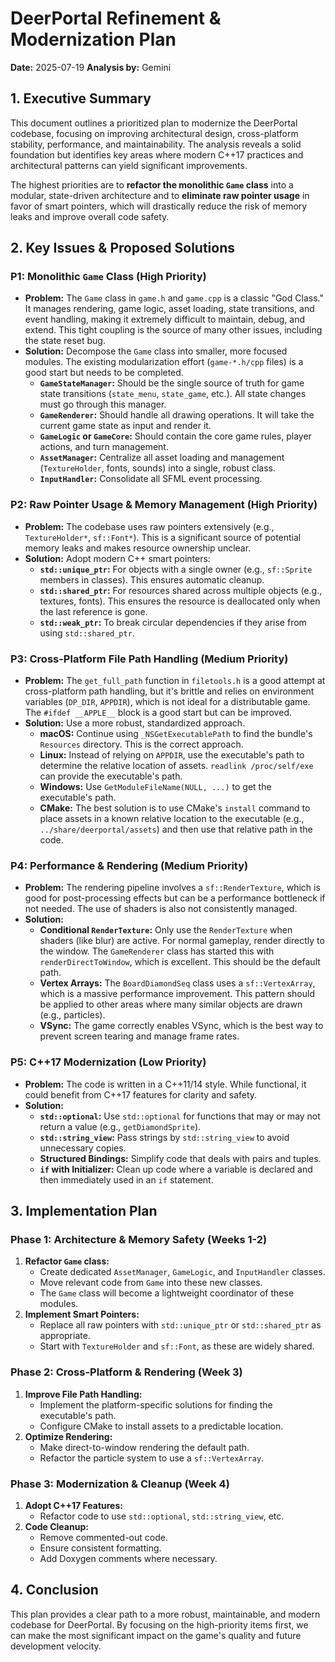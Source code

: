 # DeerPortal Refinement & Modernization Plan

**Date:** 2025-07-19
**Analysis by:** Gemini

## 1. Executive Summary

This document outlines a prioritized plan to modernize the DeerPortal codebase, focusing on improving architectural design, cross-platform stability, performance, and maintainability. The analysis reveals a solid foundation but identifies key areas where modern C++17 practices and architectural patterns can yield significant improvements.

The highest priorities are to **refactor the monolithic `Game` class** into a modular, state-driven architecture and to **eliminate raw pointer usage** in favor of smart pointers, which will drastically reduce the risk of memory leaks and improve overall code safety.

## 2. Key Issues & Proposed Solutions

### P1: Monolithic `Game` Class (High Priority)

*   **Problem:** The `Game` class in `game.h` and `game.cpp` is a classic "God Class." It manages rendering, game logic, asset loading, state transitions, and event handling, making it extremely difficult to maintain, debug, and extend. This tight coupling is the source of many other issues, including the state reset bug.
*   **Solution:** Decompose the `Game` class into smaller, more focused modules. The existing modularization effort (`game-*.h/cpp` files) is a good start but needs to be completed.
    *   **`GameStateManager`:** Should be the single source of truth for game state transitions (`state_menu`, `state_game`, etc.). All state changes must go through this manager.
    *   **`GameRenderer`:** Should handle all drawing operations. It will take the current game state as input and render it.
    *   **`GameLogic` or `GameCore`:** Should contain the core game rules, player actions, and turn management.
    *   **`AssetManager`:** Centralize all asset loading and management (`TextureHolder`, fonts, sounds) into a single, robust class.
    *   **`InputHandler`:** Consolidate all SFML event processing.

### P2: Raw Pointer Usage & Memory Management (High Priority)

*   **Problem:** The codebase uses raw pointers extensively (e.g., `TextureHolder*`, `sf::Font*`). This is a significant source of potential memory leaks and makes resource ownership unclear.
*   **Solution:** Adopt modern C++ smart pointers:
    *   **`std::unique_ptr`:** For objects with a single owner (e.g., `sf::Sprite` members in classes). This ensures automatic cleanup.
    *   **`std::shared_ptr`:** For resources shared across multiple objects (e.g., textures, fonts). This ensures the resource is deallocated only when the last reference is gone.
    *   **`std::weak_ptr`:** To break circular dependencies if they arise from using `std::shared_ptr`.

### P3: Cross-Platform File Path Handling (Medium Priority)

*   **Problem:** The `get_full_path` function in `filetools.h` is a good attempt at cross-platform path handling, but it's brittle and relies on environment variables (`DP_DIR`, `APPDIR`), which is not ideal for a distributable game. The `#ifdef __APPLE__` block is a good start but can be improved.
*   **Solution:** Use a more robust, standardized approach.
    *   **macOS:** Continue using `_NSGetExecutablePath` to find the bundle's `Resources` directory. This is the correct approach.
    *   **Linux:** Instead of relying on `APPDIR`, use the executable's path to determine the relative location of assets. `readlink /proc/self/exe` can provide the executable's path.
    *   **Windows:** Use `GetModuleFileName(NULL, ...)` to get the executable's path.
    *   **CMake:** The best solution is to use CMake's `install` command to place assets in a known relative location to the executable (e.g., `../share/deerportal/assets`) and then use that relative path in the code.

### P4: Performance & Rendering (Medium Priority)

*   **Problem:** The rendering pipeline involves a `sf::RenderTexture`, which is good for post-processing effects but can be a performance bottleneck if not needed. The use of shaders is also not consistently managed.
*   **Solution:**
    *   **Conditional `RenderTexture`:** Only use the `RenderTexture` when shaders (like blur) are active. For normal gameplay, render directly to the window. The `GameRenderer` class has started this with `renderDirectToWindow`, which is excellent. This should be the default path.
    *   **Vertex Arrays:** The `BoardDiamondSeq` class uses a `sf::VertexArray`, which is a massive performance improvement. This pattern should be applied to other areas where many similar objects are drawn (e.g., particles).
    *   **VSync:** The game correctly enables VSync, which is the best way to prevent screen tearing and manage frame rates.

### P5: C++17 Modernization (Low Priority)

*   **Problem:** The code is written in a C++11/14 style. While functional, it could benefit from C++17 features for clarity and safety.
*   **Solution:**
    *   **`std::optional`:** Use `std::optional` for functions that may or may not return a value (e.g., `getDiamondSprite`).
    *   **`std::string_view`:** Pass strings by `std::string_view` to avoid unnecessary copies.
    *   **Structured Bindings:** Simplify code that deals with pairs and tuples.
    *   **`if` with Initializer:** Clean up code where a variable is declared and then immediately used in an `if` statement.

## 3. Implementation Plan

### Phase 1: Architecture & Memory Safety (Weeks 1-2)

1.  **Refactor `Game` class:**
    *   Create dedicated `AssetManager`, `GameLogic`, and `InputHandler` classes.
    *   Move relevant code from `Game` into these new classes.
    *   The `Game` class will become a lightweight coordinator of these modules.
2.  **Implement Smart Pointers:**
    *   Replace all raw pointers with `std::unique_ptr` or `std::shared_ptr` as appropriate.
    *   Start with `TextureHolder` and `sf::Font`, as these are widely shared.

### Phase 2: Cross-Platform & Rendering (Week 3)

1.  **Improve File Path Handling:**
    *   Implement the platform-specific solutions for finding the executable's path.
    *   Configure CMake to install assets to a predictable location.
2.  **Optimize Rendering:**
    *   Make direct-to-window rendering the default path.
    *   Refactor the particle system to use a `sf::VertexArray`.

### Phase 3: Modernization & Cleanup (Week 4)

1.  **Adopt C++17 Features:**
    *   Refactor code to use `std::optional`, `std::string_view`, etc.
2.  **Code Cleanup:**
    *   Remove commented-out code.
    *   Ensure consistent formatting.
    *   Add Doxygen comments where necessary.

## 4. Conclusion

This plan provides a clear path to a more robust, maintainable, and modern codebase for DeerPortal. By focusing on the high-priority items first, we can make the most significant impact on the game's quality and future development velocity.
